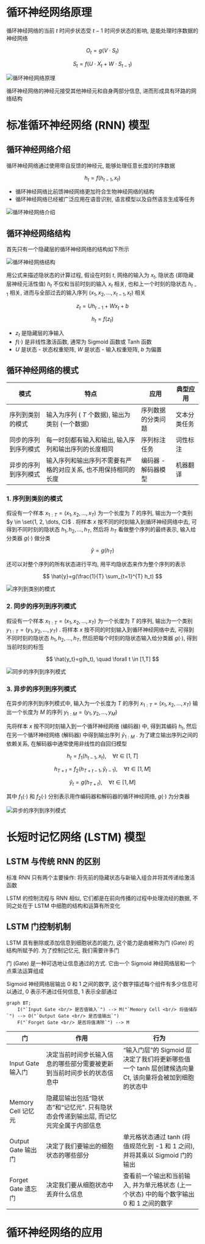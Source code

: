 # 循环神经网络原理

循环神经网络的当前 $t$ 时间步状态受 $t-1$ 时间步状态的影响, 是能处理时序数据的神经网络

$$
O_t=g(V \cdot S_t)
$$

$$
S_t=f(U \cdot X_t + W \cdot S_{t-1})
$$

![循环神经网络原理](./image/循环神经网络原理.png)

循环神经网络的神经元接受其他神经元和自身两部分信息, 进而形成具有环路的网络结构

# 标准循环神经网络 (RNN) 模型

## 循环神经网络介绍

循环神经网络通过使用带自反馈的神经元, 能够处理任意长度的时序数据

$$
h_t=f(h_{t-1},x_t)
$$

- 循环神经网络比前馈神经网络更加符合生物神经网络的结构
- 循环神经网络已经被广泛应用在语音识别, 语言模型以及自然语言生成等任务

![循环神经网络介绍](./image/循环神经网络介绍.png)

## 循环神经网络结构

首先只有一个隐藏层的循环神经网络的结构如下所示

![循环神经网络结构](./image/循环神经网络结构.png)

用公式来描述隐状态的计算过程, 假设在时刻 $t$, 网络的输入为 $x_t$, 隐状态 (即隐藏层神经元活性值) $h_t$ 不仅和当前时刻的输入 $x_t$ 相关, 也和上一个时刻的隐状态 $h_{t-1}$ 相关, 进而与全部过去的输入序列 $(x_1, x_2, \dots, x_{t−1}, x_t)$ 相关

$$
z_t=Uh_{t-1}+Wx_t+b
$$

$$
h_t=f(z_t)
$$

- $z_t$ 是隐藏层的净输入
- $f(\cdot)$ 是非线性激活函数, 通常为 Sigmoid 函数或 Tanh 函数
- $U$ 是状态 - 状态权重矩阵, $W$ 是状态 - 输入权重矩阵, $b$ 为偏置

## 循环神经网络的模式

| 模式                 | 特点                                                           | 应用                | 典型应用     |
| -------------------- | -------------------------------------------------------------- | ------------------- | ------------ |
| 序列到类别的模式     | 输入为序列 ( $T$ 个数据), 输出为类别 (一个数据)                | 序列数据的分类问题  | 文本分类任务 |
| 同步的序列到序列模式 | 每一时刻都有输入和输出, 输入序列和输出序列的长度相同           | 序列标注任务        | 词性标注     |
| 异步的序列到序列模式 | 输入序列和输出序列不需要有严格的对应关系, 也不用保持相同的长度 | 编码器 - 解码器模型 | 机器翻译     |

### 1. 序列到类别的模式

假设有一个样本 $x_{1:T} = (x_1, x_2, \dots, x_T)$ 为一个长度为 $T$ 的序列, 输出为一个类别 $y \in \set{1, 2, \dots, C}$ . 将样本 $x$ 按不同的时刻输入到循环神经网络中去, 可得到不同时刻的隐状态 $h_1, h_2, \dots, h_T$, 然后将 $h_T$ 看做整个序列的最终表示, 输入给分类器 $g(\cdot)$ 做分类

$$
\hat{y}=g(h_T)
$$

还可以对整个序列的所有状态进行平均, 用平均隐状态来作为整个序列的表示

$$
\hat{y}=g(\frac{1}{T} \sum_{t=1}^{T} h_t)
$$

![序列到类别的模式](./image/序列到类别的模式.png)

### 2. 同步的序列到序列模式

假设有一个样本 $x_{1:T} = (x_1, x_2, \dots, x_T)$ 为一个长度为 $T$ 的序列, 输出为一个类别 $y_{1:T} = (y_1, y_2, \dots, y_T)$ . 将样本 $x$ 按不同的时刻输入到循环神经网络中去, 可得到不同时刻的隐状态 $h_1, h_2, \dots, h_T$, 然后把每个时刻的隐状态输入给分类器 $g(\cdot)$, 得到当前时刻的标签

$$
\hat{y_t}=g(h_t), \quad \forall t \in [1,T]
$$

![同步的序列到序列模式](./image/同步的序列到序列模式.png)

### 3. 异步的序列到序列模式

在异步的序列到序列模式中, 输入为一个长度为 $T$ 的序列 $x_{1:T} = (x_1, x_2, \dots, x_T)$
输出一个长度为 $M$ 的序列 $y_{1:M} = (y_1, y_2, \dots, y_M)$

先将样本 $x$ 按不同时刻输入到一个循环神经网络 (编码器) 中, 得到其编码 $h_t$, 然后在另一个循环神经网络 (解码器) 中得到输出序列 $\hat{y}_{1:M}$ . 为了建立输出序列之间的依赖关系, 在解码器中通常使用非线性的自回归模型

$$
h_t = f_1(h_{t-1}, x_t), \quad \forall t \in [1, T]
$$

$$
h_{T+t} = f_2(h_{T+t-1}, \hat y_{t-1}), \quad \forall t \in [1, M]
$$

$$
\hat y_t=g(h_{T+t}), \quad \forall t \in [1, M]
$$

其中 $f_1(\cdot)$ 和 $f_2(\cdot)$ 分别表示用作编码器和解码器的循环神经网络, $g(\cdot)$ 为分类器

![异步的序列到序列模式](./image/异步的序列到序列模式.png)

# 长短时记忆网络 (LSTM) 模型

## LSTM 与传统 RNN 的区别

标准 RNN 只有两个主要操作: 将先前的隐藏状态与新输入组合并将其传递给激活函数

LSTM 的控制流程与 RNN 相似, 它们都是在前向传播的过程中处理流经的数据, 不同之处在于 LSTM 中细胞的结构和运算有所变化

## LSTM 门控制机制

LSTM 具有删除或添加信息到细胞状态的能力, 这个能力是由被称为门 (Gate) 的结构所赋予的. 为了控制记忆元, 我们需要许多门

门 (Gate) 是一种可选地让信息通过的方式. 它由一个 Sigmoid 神经网络层和一个点乘法运算组成

Sigmoid 神经网络层输出 0 和 1 之间的数字, 这个数字描述每个组件有多少信息可以通过, 0 表示不通过任何信息, 1 表示全部通过

```mermaid
graph BT;
    I("`Input Gate <br/> 是否值输入`") --> M("`Memory Cell <br/> 将值储存`") --> O("`Output Gate <br/> 是否值输出`")
    F("`Forget Gate <br/> 是否将值清除`") --> M
```

| 门                 | 作用                                                                                 | 行为                                                                                                          |
| ------------------ | ------------------------------------------------------------------------------------ | ------------------------------------------------------------------------------------------------------------- |
| Input Gate 输入门  | 决定当前时间步长输入信息的哪些部分需要被更新到当前时间步长的状态信息中               | “输入门层”的 Sigmoid 层决定了我们将更新哪些值 <br/> 一个 tanh 层创建候选向量 Ct, 该向量将会被加到细胞的状态中 |
| Memory Cell 记忆元 | 隐藏层输出包括“隐状态”和“记忆元”. 只有隐状态会传递到输出层, 而记忆元完全属于内部信息 |                                                                                                               |
| Output Gate 输出门 | 决定了我们要输出的细胞状态的哪些部分                                                 | 单元格状态通过 tanh (将值规范化到 -1 和 1 之间), 并将其乘以 Sigmoid 门的输出                                  |
| Forget Gate 遗忘门 | 决定我们要从细胞状态中丢弃什么信息                                                   | 查看前一个输出和当前输入, 并为单元格状态 (上一个状态) 中的每个数字输出 0 和 1 之间的数字                      |

# 循环神经网络的应用
